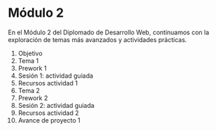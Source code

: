 # Módulo 2

En el Módulo 2 del Diplomado de Desarrollo Web, continuamos con la exploración de temas más avanzados y actividades prácticas.

1. Objetivo
2. Tema 1
3. Prework 1
4. Sesión 1: actividad guiada
5. Recursos actividad 1
6. Tema 2
7. Prework 2
8. Sesión 2: actividad guiada
9. Recursos actividad 2
10. Avance de proyecto 1
